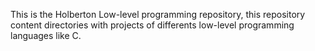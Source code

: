 This is the Holberton Low-level programming repository, this repository content
directories with projects of differents low-level programming languages like C.
